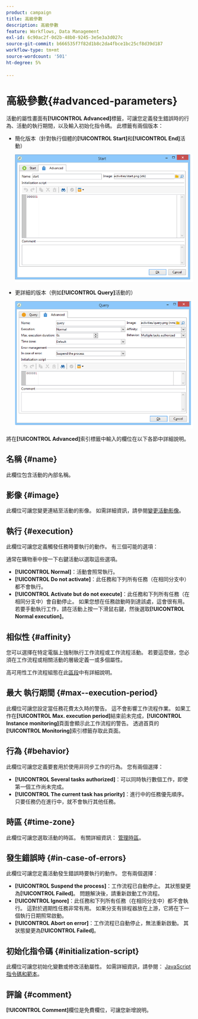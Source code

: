 ```yaml
---
product: campaign
title: 高級參數
description: 高級參數
feature: Workflows, Data Management
exl-id: 6c90ac2f-0d2b-48b0-9245-3e5e3a3d027c
source-git-commit: b666535f7f82d1b8c2da4fbce1bc25cf8d39d187
workflow-type: tm+mt
source-wordcount: '501'
ht-degree: 5%

---
```


# 高級參數{#advanced-parameters}



活動的屬性畫面有&#x200B;**[!UICONTROL Advanced]**&#x200B;標籤，可讓您定義發生錯誤時的行為、活動的執行期間，以及輸入初始化指令碼。 此標籤有兩個版本：

* 簡化版本（針對執行個體的&#x200B;**[!UICONTROL Start]**&#x200B;和&#x200B;**[!UICONTROL End]**&#x200B;活動）

  ![](assets/wf-advanced-basic.png)

* 更詳細的版本（例如&#x200B;**[!UICONTROL Query]**&#x200B;活動的）

  ![](assets/wf-advanced-full.png)

將在&#x200B;**[!UICONTROL Advanced]**&#x200B;索引標籤中輸入的欄位在以下各節中詳細說明。

## 名稱 {#name}

此欄位包含活動的內部名稱。

## 影像 {#image}

此欄位可讓您變更連結至活動的影像。 如需詳細資訊，請參閱[變更活動影像](managing-activity-images.md)。

## 執行 {#execution}

此欄位可讓您定義觸發任務時要執行的動作。 有三個可能的選項：

通常在購物車中按一下右鍵活動以選取這些選項。

* **[!UICONTROL Normal]**：活動會照常執行。
* **[!UICONTROL Do not activate]**：此任務和下列所有任務（在相同分支中）都不會執行。
* **[!UICONTROL Activate but do not execute]**：此任務和下列所有任務（在相同分支中）會自動停止。 如果您想在任務啟動時到達該處，這會很有用。 若要手動執行工作，請在活動上按一下滑鼠右鍵，然後選取&#x200B;**[!UICONTROL Normal execution]**。

## 相似性 {#affinity}

您可以選擇在特定電腦上強制執行工作流程或工作流程活動。 若要這麼做，您必須在工作流程或相關活動的層級定義一或多個屬性。

高可用性工作流程組態在此[區段](../../installation/using/configuring-campaign-server.md#high-availability-workflows-and-affinities)中有詳細說明。


## 最大 執行期間 {#max--execution-period}

此欄位可讓您設定當任務花費太久時的警告。 這不會影響工作流程作業。 如果工作在&#x200B;**[!UICONTROL Max. execution period]**&#x200B;結束前未完成，**[!UICONTROL Instance monitoring]**&#x200B;頁面會顯示此工作流程的警告。 透過首頁的&#x200B;**[!UICONTROL Monitoring]**&#x200B;索引標籤存取此頁面。

## 行為 {#behavior}

此欄位可讓您定義要套用於使用非同步工作的行為。 您有兩個選擇：

* **[!UICONTROL Several tasks authorized]**：可以同時執行數個工作，即使第一個工作尚未完成。
* **[!UICONTROL The current task has priority]**：進行中的任務優先順序。 只要任務仍在進行中，就不會執行其他任務。

## 時區 {#time-zone}

此欄位可讓您選取活動的時區。 有關詳細資訊： [管理時區](managing-time-zones.md)。

## 發生錯誤時 {#in-case-of-errors}

此欄位可讓您定義活動發生錯誤時要執行的動作。 您有兩個選擇：

* **[!UICONTROL Suspend the process]**：工作流程已自動停止。 其狀態變更為&#x200B;**[!UICONTROL Failed]**。 問題解決後，請重新啟動工作流程。
* **[!UICONTROL Ignore]**：此任務和下列所有任務（在相同分支中）都不會執行。 這對於週期性任務非常有用。 如果分支有排程器放在上游，它將在下一個執行日期照常啟動。
* **[!UICONTROL Abort on error]**：工作流程已自動停止，無法重新啟動。 其狀態變更為&#x200B;**[!UICONTROL Failed]**。

## 初始化指令碼 {#initialization-script}

此欄位可讓您初始化變數或修改活動屬性。 如需詳細資訊，請參閱： [JavaScript指令碼和範本](javascript-scripts-and-templates.md)。

## 評論 {#comment}

**[!UICONTROL Comment]**&#x200B;欄位是免費欄位，可讓您新增說明。
